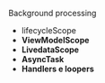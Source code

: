 Background processing
-  lifecycleScope
-  **ViewModelScope**
-  **LivedataScope**
-  **AsyncTask**
-  **Handlers e loopers**



